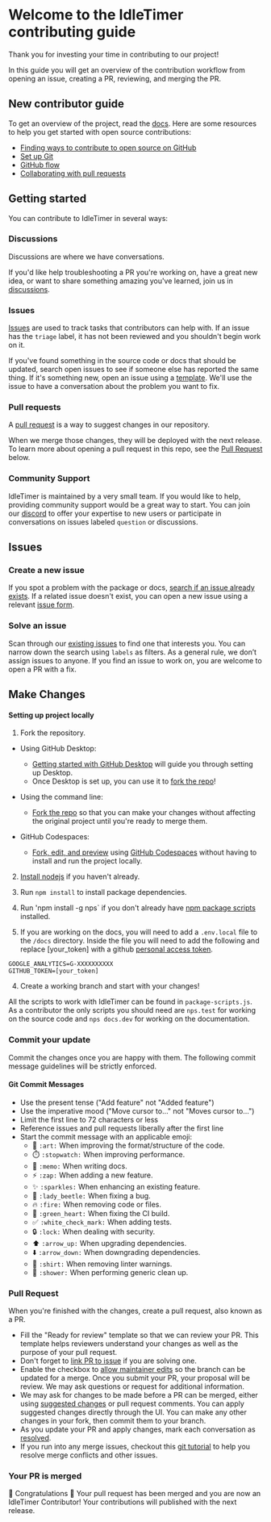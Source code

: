 # Welcome to the IdleTimer contributing guide

Thank you for investing your time in contributing to our project!

In this guide you will get an overview of the contribution workflow from opening an issue, creating a PR, reviewing, and merging the PR.

## New contributor guide

To get an overview of the project, read the [docs](https://idletimer.dev/docs). Here are some resources to help you get started with open source contributions:

- [Finding ways to contribute to open source on GitHub](https://docs.github.com/en/get-started/exploring-projects-on-github/finding-ways-to-contribute-to-open-source-on-github)
- [Set up Git](https://docs.github.com/en/get-started/quickstart/set-up-git)
- [GitHub flow](https://docs.github.com/en/get-started/quickstart/github-flow)
- [Collaborating with pull requests](https://docs.github.com/en/github/collaborating-with-pull-requests)

## Getting started

You can contribute to IdleTimer in several ways:

### Discussions
Discussions are where we have conversations.

If you'd like help troubleshooting a PR you're working on, have a great new idea, or want to share something amazing you've learned, join us in [discussions](https://github.com/supremetechnopriest/react-idle-timer/discussions).

### Issues
[Issues](https://docs.github.com/en/github/managing-your-work-on-github/about-issues) are used to track tasks that contributors can help with. If an issue has the `triage` label, it has not been reviewed and you shouldn't begin work on it.

If you've found something in the source code or docs that should be updated, search open issues to see if someone else has reported the same thing. If it's something new, open an issue using a [template](https://github.com/supremetechnopriest/react-idle-timer/issues/new/choose). We'll use the issue to have a conversation about the problem you want to fix.

### Pull requests
A [pull request](https://docs.github.com/en/github/collaborating-with-issues-and-pull-requests/about-pull-requests) is a way to suggest changes in our repository.

When we merge those changes, they will be deployed with the next release. To learn more about opening a pull request in this repo, see the [Pull Request](#pull-request) below.

### Community Support
IdleTimer is maintained by a very small team. If you would like to help, providing
community support would be a great way to start. You can join our [discord](https://discord.gg/YPuxNdWA4D) to 
offer your expertise to new users or participate in conversations on issues labeled 
`question` or discussions.

## Issues

### Create a new issue

If you spot a problem with the package or docs, [search if an issue already exists](https://docs.github.com/en/github/searching-for-information-on-github/searching-on-github/searching-issues-and-pull-requests#search-by-the-title-body-or-comments). If a related issue doesn't exist, you can open a new issue using a relevant [issue form](https://github.com/supremetechnopriest/react-idle-timer/issues/new/choose). 

### Solve an issue

Scan through our [existing issues](https://github.com/supremetechnopriest/react-idle-timer/issues) to find one that interests you. You can narrow down the search using `labels` as filters. As a general rule, we don’t assign issues to anyone. If you find an issue to work on, you are welcome to open a PR with a fix.

## Make Changes

#### Setting up project locally

1. Fork the repository.
- Using GitHub Desktop:
  - [Getting started with GitHub Desktop](https://docs.github.com/en/desktop/installing-and-configuring-github-desktop/getting-started-with-github-desktop) will guide you through setting up Desktop.
  - Once Desktop is set up, you can use it to [fork the repo](https://docs.github.com/en/desktop/contributing-and-collaborating-using-github-desktop/cloning-and-forking-repositories-from-github-desktop)!

- Using the command line:
  - [Fork the repo](https://docs.github.com/en/github/getting-started-with-github/fork-a-repo#fork-an-example-repository) so that you can make your changes without affecting the original project until you're ready to merge them.

- GitHub Codespaces:
  - [Fork, edit, and preview](https://docs.github.com/en/free-pro-team@latest/github/developing-online-with-codespaces/creating-a-codespace) using [GitHub Codespaces](https://github.com/features/codespaces) without having to install and run the project locally.

2. [Install nodejs](https://nodejs.org/en/download/) if you haven't already.

3. Run `npm install` to install package dependencies.

4. Run 'npm install -g nps` if you don't already have [npm package scripts](https://www.npmjs.com/package/nps) installed.

4. If you are working on the docs, you will need to add a `.env.local` file to the `/docs` directory. Inside the file you will need to add the following and replace [your_token] with a github [personal access token](https://docs.github.com/en/authentication/keeping-your-account-and-data-secure/creating-a-personal-access-token).

```
GOOGLE_ANALYTICS=G-XXXXXXXXXX
GITHUB_TOKEN=[your_token]
```

4. Create a working branch and start with your changes!

All the scripts to work with IdleTimer can be found in `package-scripts.js`. As a contributor the only scripts you should need are `nps.test` for working on the source code and `nps docs.dev` for working on the documentation. 

### Commit your update

Commit the changes once you are happy with them. The following commit message guidelines will be strictly enforced.

#### Git Commit Messages

- Use the present tense ("Add feature" not "Added feature")
- Use the imperative mood ("Move cursor to..." not "Moves cursor to...")
- Limit the first line to 72 characters or less
- Reference issues and pull requests liberally after the first line
- Start the commit message with an applicable emoji:
  - :art: `:art:` When improving the format/structure of the code.
  - :stopwatch: `:stopwatch:` When improving performance.
  - :memo: `:memo:` When writing docs.
  - :zap: `:zap:` When adding a new feature.
  - :sparkles: `:sparkles:` When enhancing an existing feature.
  - :lady_beetle: `:lady_beetle:` When fixing a bug.
  - :fire: `:fire:` When removing code or files.
  - :green_heart: `:green_heart:` When fixing the CI build.
  - :white_check_mark: `:white_check_mark:` When adding tests.
  - :lock: `:lock:` When dealing with security.
  - :arrow_up: `:arrow_up:` When upgrading dependencies.
  - :arrow_down: `:arrow_down:` When downgrading dependencies.
  - :shirt: `:shirt:` When removing linter warnings.
  - :shower: `:shower:` When performing generic clean up.

### Pull Request

When you're finished with the changes, create a pull request, also known as a PR.
- Fill the "Ready for review" template so that we can review your PR. This template helps reviewers understand your changes as well as the purpose of your pull request. 
- Don't forget to [link PR to issue](https://docs.github.com/en/issues/tracking-your-work-with-issues/linking-a-pull-request-to-an-issue) if you are solving one.
- Enable the checkbox to [allow maintainer edits](https://docs.github.com/en/github/collaborating-with-issues-and-pull-requests/allowing-changes-to-a-pull-request-branch-created-from-a-fork) so the branch can be updated for a merge.
Once you submit your PR, your proposal will be review. We may ask questions or request for additional information.
- We may ask for changes to be made before a PR can be merged, either using [suggested changes](https://docs.github.com/en/github/collaborating-with-issues-and-pull-requests/incorporating-feedback-in-your-pull-request) or pull request comments. You can apply suggested changes directly through the UI. You can make any other changes in your fork, then commit them to your branch.
- As you update your PR and apply changes, mark each conversation as [resolved](https://docs.github.com/en/github/collaborating-with-issues-and-pull-requests/commenting-on-a-pull-request#resolving-conversations).
- If you run into any merge issues, checkout this [git tutorial](https://lab.github.com/githubtraining/managing-merge-conflicts) to help you resolve merge conflicts and other issues.

### Your PR is merged

:tada: Congratulations :tada: Your pull request has been merged and you are now 
an IdleTimer Contributor! Your contributions will published with the next release.

